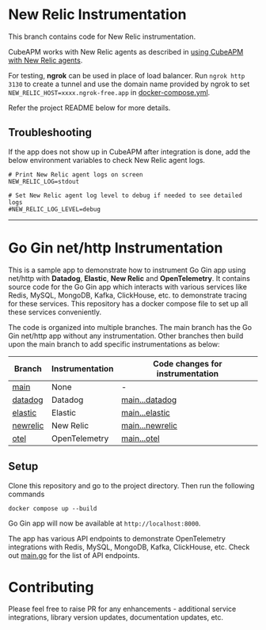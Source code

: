 # New Relic Instrumentation

This branch contains code for New Relic instrumentation.

CubeAPM works with New Relic agents as described in [using CubeAPM with New Relic agents](https://docs.cubeapm.com/instrumentation#using-cubeapm-with-new-relic-agents).

For testing, **ngrok** can be used in place of load balancer. Run `ngrok http 3130` to create a tunnel and use the domain name provided by ngrok to set `NEW_RELIC_HOST=xxxx.ngrok-free.app` in [docker-compose.yml](docker-compose.yml).

Refer the project README below for more details.

## Troubleshooting

If the app does not show up in CubeAPM after integration is done, add the below environment variables to check New Relic agent logs.

```shell
# Print New Relic agent logs on screen
NEW_RELIC_LOG=stdout

# Set New Relic agent log level to debug if needed to see detailed logs
#NEW_RELIC_LOG_LEVEL=debug
```

---

# Go Gin net/http Instrumentation

This is a sample app to demonstrate how to instrument Go Gin app using net/http with **Datadog**, **Elastic**, **New Relic** and **OpenTelemetry**. It contains source code for the Go Gin app which interacts with various services like Redis, MySQL, MongoDB, Kafka, ClickHouse, etc. to demonstrate tracing for these services. This repository has a docker compose file to set up all these services conveniently.

The code is organized into multiple branches. The main branch has the Go Gin net/http app without any instrumentation. Other branches then build upon the main branch to add specific instrumentations as below:

| Branch                                                                                         | Instrumentation | Code changes for instrumentation                                                                                |
| ---------------------------------------------------------------------------------------------- | --------------- | --------------------------------------------------------------------------------------------------------------- |
| [main](https://github.com/cubeapm/sample_app_go_gin_http/tree/main)         | None            | -                                                                                                               |
| [datadog](https://github.com/cubeapm/sample_app_go_gin_http/tree/datadog) | Datadog       | [main...datadog](https://github.com/cubeapm/sample_app_go_gin_http/compare/main...datadog) |
| [elastic](https://github.com/cubeapm/sample_app_go_gin_http/tree/elastic)         | Elastic   | [main...elastic](https://github.com/cubeapm/sample_app_go_gin_http/compare/main...elastic)         |
| [newrelic](https://github.com/cubeapm/sample_app_go_gin_http/tree/newrelic) | New Relic       | [main...newrelic](https://github.com/cubeapm/sample_app_go_gin_http/compare/main...newrelic) |
| [otel](https://github.com/cubeapm/sample_app_go_gin_http/tree/otel)         | OpenTelemetry   | [main...otel](https://github.com/cubeapm/sample_app_go_gin_http/compare/main...otel)         |

## Setup

Clone this repository and go to the project directory. Then run the following commands

```
docker compose up --build
```

Go Gin app will now be available at `http://localhost:8000`.

The app has various API endpoints to demonstrate OpenTelemetry integrations with Redis, MySQL, MongoDB, Kafka, ClickHouse, etc. Check out [main.go](main.go) for the list of API endpoints.

# Contributing

Please feel free to raise PR for any enhancements - additional service integrations, library version updates, documentation updates, etc.
